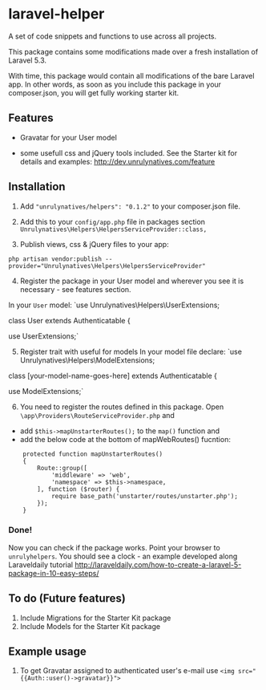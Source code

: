 # laravel-helper
A set of code snippets and functions to use across all projects. 

This package contains some modifications made over a fresh installation of Laravel 5.3. 

With time, this package would contain all modifications of the bare Laravel app. In other words, as soon as you include this package in your composer.json, you will get fully working starter kit.



## Features

- Gravatar for your User model

- some usefull css and jQuery tools included. See the Starter kit for details and examples: http://dev.unrulynatives.com/feature

## Installation

1. Add 
	`"unrulynatives/helpers": "0.1.2"`
to your composer.json file.

2. Add this to your `config/app.php` file in packages section
	`Unrulynatives\Helpers\HelpersServiceProvider::class,`

3. Publish views, css & jQuery files to your app:

`php artisan vendor:publish --provider="Unrulynatives\Helpers\HelpersServiceProvider"`

4. Register the package in your User model and wherever you see it is necessary - see features section.

In your `User` model:
`use Unrulynatives\Helpers\UserExtensions;




class User extends Authenticatable
{

use UserExtensions;`


5. Register trait with useful for models
In your model file declare:
`use Unrulynatives\Helpers\ModelExtensions;




class [your-model-name-goes-here] extends Authenticatable
{

use ModelExtensions;`

6. You need to register the routes defined in this package. Open `\app\Providers\RouteServiceProvider.php` and 

- add `$this->mapUnstarterRoutes();` to the `map()` function and
- add the below code at the bottom of mapWebRoutes() fucntion:

```
    protected function mapUnstarterRoutes()
    {
        Route::group([
            'middleware' => 'web',
            'namespace' => $this->namespace,
        ], function ($router) {
            require base_path('unstarter/routes/unstarter.php');
        });
    }
```    







### Done!
 Now you can check if the package works. Point your browser to `unrulyhelpers`. You should see a clock - an example developed along Laraveldaily tutorial http://laraveldaily.com/how-to-create-a-laravel-5-package-in-10-easy-steps/



## To do (Future features)

1. Include Migrations for the Starter Kit package
2. Include Models for the Starter Kit package


## Example usage

1. To get Gravatar assigned to authenticated user's e-mail use
`<img src="{{Auth::user()->gravatar}}">`